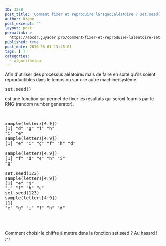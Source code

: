 ```yaml
---
ID: 3258
post_title: 'Comment fixer et reproduire l&rsquo;aléatoire ? set.seed()'
author: Diane
post_excerpt: ""
layout: post
permalink: >
  https://abcdr.guyader.pro/comment-fixer-et-reproduire-laleatoire-set-seed/
published: true
post_date: 2016-06-01 13:45:01
tags: [ ]
categories:
  - algorithmique
---
```

Afin d'utiliser des processus aléatoires mais de faire en sorte qu'ils soient reproductibles dans le temps ou sur une autre machine/système  <pre lang='rsplus'>set.seed()</pre>  est une fonction qui permet de fixer les résultats qui seront fournis par le RNG (random number generator). <br /><br />  <pre lang='rsplus'><br />sample(letters[4:9]) <br />[1] "d" "g" "f" "h" "i" "e" <br />sample(letters[4:9]) <br />[1] "e" "i" "g" "f" "h" "d" <br />sample(letters[4:9]) <br />[1] "f" "d" "e" "h" "i" "g"<br /><br />set.seed(123)<br />sample(letters[4:9]) <br />[1] "e" "g" "i" "f" "h" "d" <br />set.seed(123) <br />sample(letters[4:9]) <br />[1] "e" "g" "i" "f" "h" "d"<br /><br /></pre>  <br /><br />Comment choisir le chiffre à mettre dans la fonction set.seed ? Au hasard ! ;-)<br /><br /><br />